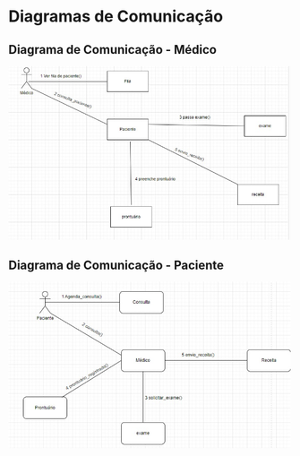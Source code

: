 # Diagramas de Comunicação

## Diagrama de Comunicação - Médico

![img](https://github.com/abreulucass/APP-WebDoctors/blob/main/imagens/Digramas-de-comunica%C3%A7%C3%A3o/DiagramaDeComunicacaoMedico.jpg?raw=true)

## Diagrama de Comunicação - Paciente

![img](https://github.com/abreulucass/APP-WebDoctors/blob/main/imagens/Digramas-de-comunica%C3%A7%C3%A3o/DiagramaDeComunicacaoPaciente.jpg?raw=true)